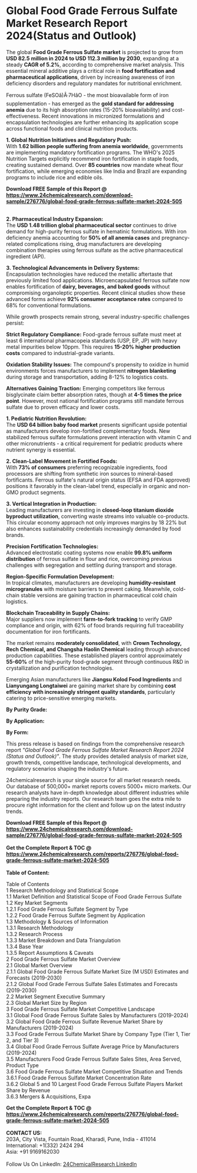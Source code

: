 <h1>Global Food Grade Ferrous Sulfate Market Research Report 2024(Status and Outlook)</h1><p>The global <strong>Food Grade Ferrous Sulfate market</strong> is projected to grow from <strong>USD 82.5 million in 2024 to USD 112.3 million by 2030</strong>, expanding at a steady <strong>CAGR of 5.2%</strong>, according to comprehensive market analysis. This essential mineral additive plays a critical role in <strong>food fortification and pharmaceutical applications</strong>, driven by increasing awareness of iron deficiency disorders and regulatory mandates for nutritional enrichment.</p><p>Ferrous sulfate (FeSOâ)Â·7HâO - the most bioavailable form of iron supplementation - has emerged as the <strong>gold standard for addressing anemia</strong> due to its high absorption rates (15-20% bioavailability) and cost-effectiveness. Recent innovations in micronized formulations and encapsulation technologies are further enhancing its application scope across functional foods and clinical nutrition products.</p><p><strong>1. Global Nutrition Initiatives and Regulatory Push:</strong><br>
With <strong>1.62 billion people suffering from anemia worldwide</strong>, governments are implementing mandatory fortification programs. The WHO's 2025 Nutrition Targets explicitly recommend iron fortification in staple foods, creating sustained demand. Over <strong>85 countries</strong> now mandate wheat flour fortification, while emerging economies like India and Brazil are expanding programs to include rice and edible oils.</p><div><b>Download FREE Sample of this Report @ 
            <a href="https://www.24chemicalresearch.com/download-sample/276776/global-food-grade-ferrous-sulfate-market-2024-505">
            https://www.24chemicalresearch.com/download-sample/276776/global-food-grade-ferrous-sulfate-market-2024-505</a></b></div><br><p><strong>2. Pharmaceutical Industry Expansion:</strong><br>
The <strong>USD 1.48 trillion global pharmaceutical sector</strong> continues to drive demand for high-purity ferrous sulfate in hematinic formulations. With iron deficiency anemia accounting for <strong>50% of all anemia cases</strong> and pregnancy-related complications rising, drug manufacturers are developing combination therapies using ferrous sulfate as the active pharmaceutical ingredient (API).</p><p><strong>3. Technological Advancements in Delivery Systems:</strong><br>
Encapsulation technologies have reduced the metallic aftertaste that previously limited food applications. Microencapsulated ferrous sulfate now enables fortification of <strong>dairy, beverages, and baked goods</strong> without compromising organoleptic properties. Recent clinical studies show these advanced forms achieve <strong>92% consumer acceptance rates</strong> compared to 68% for conventional formulations.</p><p>While growth prospects remain strong, several industry-specific challenges persist:</p><p><strong>Strict Regulatory Compliance:</strong> Food-grade ferrous sulfate must meet at least 6 international pharmacopeia standards (USP, EP, JP) with heavy metal impurities below 10ppm. This requires <strong>15-20% higher production costs</strong> compared to industrial-grade variants.</p><p><strong>Oxidation Stability Issues:</strong> The compound's propensity to oxidize in humid environments forces manufacturers to implement <strong>nitrogen blanketing</strong> during storage and transportation, adding 8-12% to logistics costs.</p><p><strong>Alternatives Gaining Traction:</strong> Emerging competitors like ferrous bisglycinate claim better absorption rates, though at <strong>4-5 times the price point</strong>. However, most national fortification programs still mandate ferrous sulfate due to proven efficacy and lower costs.</p><p><strong>1. Pediatric Nutrition Revolution:</strong><br>
The <strong>USD 64 billion baby food market</strong> presents significant upside potential as manufacturers develop iron-fortified complementary foods. New stabilized ferrous sulfate formulations prevent interaction with vitamin C and other micronutrients - a critical requirement for pediatric products where nutrient synergy is essential.</p><p><strong>2. Clean-Label Movement in Fortified Foods:</strong><br>
With <strong>73% of consumers</strong> preferring recognizable ingredients, food processors are shifting from synthetic iron sources to mineral-based fortificants. Ferrous sulfate's natural origin status (EFSA and FDA approved) positions it favorably in the clean-label trend, especially in organic and non-GMO product segments.</p><p><strong>3. Vertical Integration in Production:</strong><br>
Leading manufacturers are investing in <strong>closed-loop titanium dioxide byproduct utilization</strong>, converting waste streams into valuable co-products. This circular economy approach not only improves margins by 18 22% but also enhances sustainability credentials increasingly demanded by food brands.</p><p><strong>Precision Fortification Technologies:</strong><br>
	Advanced electrostatic coating systems now enable <strong>99.8% uniform distribution</strong> of ferrous sulfate in flour and rice, overcoming previous challenges with segregation and settling during transport and storage.</p><p><strong>Region-Specific Formulation Development:</strong><br>
	In tropical climates, manufacturers are developing <strong>humidity-resistant microgranules</strong> with moisture barriers to prevent caking. Meanwhile, cold-chain stable versions are gaining traction in pharmaceutical cold chain logistics.</p><p><strong>Blockchain Traceability in Supply Chains:</strong><br>
	Major suppliers now implement <strong>farm-to-fork tracking</strong> to verify GMP compliance and origin, with 62% of food brands requiring full traceability documentation for iron fortificants.</p><p>The market remains <strong>moderately consolidated</strong>, with <strong>Crown Technology, Rech Chemical, and Changsha Haolin Chemical</strong> leading through advanced production capabilities. These established players control approximately <strong>55-60%</strong> of the high-purity food-grade segment through continuous R&amp;D in crystallization and purification technologies.</p><p>Emerging Asian manufacturers like <strong>Jiangsu Kolod Food Ingredients</strong> and <strong>Lianyungang Longtaiwei</strong> are gaining market share by combining <strong>cost efficiency with increasingly stringent quality standards</strong>, particularly catering to price-sensitive emerging markets.</p><p><strong>By Purity Grade:</strong></p><p><strong>By Application:</strong></p><p><strong>By Form:</strong></p><p>This press release is based on findings from the comprehensive research report <em>"Global Food Grade Ferrous Sulfate Market Research Report 2024 (Status and Outlook)"</em>. The study provides detailed analysis of market size, growth trends, competitive landscape, technological developments, and regulatory scenarios shaping the industry's future.</p><p>24chemicalresearch is your single source for all market research needs. Our database of 500,000+ market reports covers 5000+ micro markets. Our research analysts have in-depth knowledge about different industries while preparing the industry reports. Our research team goes the extra mile to procure right information for the client and follow up on the latest industry trends.</p><div><b>Download FREE Sample of this Report @ 
            <a href="https://www.24chemicalresearch.com/download-sample/276776/global-food-grade-ferrous-sulfate-market-2024-505">
            https://www.24chemicalresearch.com/download-sample/276776/global-food-grade-ferrous-sulfate-market-2024-505</a></b></div><br><div><b>Get the Complete Report & TOC @ 
            <a href="https://www.24chemicalresearch.com/reports/276776/global-food-grade-ferrous-sulfate-market-2024-505">
            https://www.24chemicalresearch.com/reports/276776/global-food-grade-ferrous-sulfate-market-2024-505</a></b></div><br>
            <b>Table of Content:</b><p>Table of Contents<br />
1 Research Methodology and Statistical Scope<br />
1.1 Market Definition and Statistical Scope of Food Grade Ferrous Sulfate<br />
1.2 Key Market Segments<br />
1.2.1 Food Grade Ferrous Sulfate Segment by Type<br />
1.2.2 Food Grade Ferrous Sulfate Segment by Application<br />
1.3 Methodology & Sources of Information<br />
1.3.1 Research Methodology<br />
1.3.2 Research Process<br />
1.3.3 Market Breakdown and Data Triangulation<br />
1.3.4 Base Year<br />
1.3.5 Report Assumptions & Caveats<br />
2 Food Grade Ferrous Sulfate Market Overview<br />
2.1 Global Market Overview<br />
2.1.1 Global Food Grade Ferrous Sulfate Market Size (M USD) Estimates and Forecasts (2019-2030)<br />
2.1.2 Global Food Grade Ferrous Sulfate Sales Estimates and Forecasts (2019-2030)<br />
2.2 Market Segment Executive Summary<br />
2.3 Global Market Size by Region<br />
3 Food Grade Ferrous Sulfate Market Competitive Landscape<br />
3.1 Global Food Grade Ferrous Sulfate Sales by Manufacturers (2019-2024)<br />
3.2 Global Food Grade Ferrous Sulfate Revenue Market Share by Manufacturers (2019-2024)<br />
3.3 Food Grade Ferrous Sulfate Market Share by Company Type (Tier 1, Tier 2, and Tier 3)<br />
3.4 Global Food Grade Ferrous Sulfate Average Price by Manufacturers (2019-2024)<br />
3.5 Manufacturers Food Grade Ferrous Sulfate Sales Sites, Area Served, Product Type<br />
3.6 Food Grade Ferrous Sulfate Market Competitive Situation and Trends<br />
3.6.1 Food Grade Ferrous Sulfate Market Concentration Rate<br />
3.6.2 Global 5 and 10 Largest Food Grade Ferrous Sulfate Players Market Share by Revenue<br />
3.6.3 Mergers & Acquisitions, Expa</p><div><b>Get the Complete Report & TOC @ 
            <a href="https://www.24chemicalresearch.com/reports/276776/global-food-grade-ferrous-sulfate-market-2024-505">
            https://www.24chemicalresearch.com/reports/276776/global-food-grade-ferrous-sulfate-market-2024-505</a></b></div><br><b>CONTACT US:</b><br>
            203A, City Vista, Fountain Road, Kharadi, Pune, India - 411014<br>
            International: +1(332) 2424 294<br>
            Asia: +91 9169162030 <br><br>
            Follow Us On LinkedIn: <a href="https://www.linkedin.com/company/24chemicalresearch/">24ChemicalResearch LinkedIn</a>